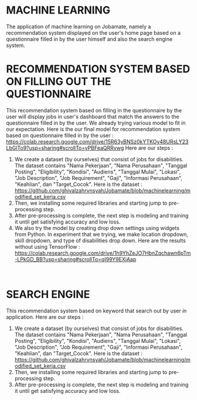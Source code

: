 # MACHINE LEARNING 
The application of machine learning on Jobamate, namely a recommendation system displayed on the user's home page based on a questionnaire filled in by the user himself and also the search engine system. 
<br>

# RECOMMENDATION SYSTEM BASED ON FILLING OUT THE QUESTIONNAIRE
This recommendation system based on filling in the questionnaire by the user will display jobs in user's dashboard that match the answers to the questionnaire filled in by the user. We already trying various model to fit in our expectation. Here is the our final model for recommendation system based on questionnaire filled in by the user : https://colab.research.google.com/drive/15R63yBNSz0kYTKOy48URsLY23LbGlTo9?usp=sharing#scrollTo=yPBFeaQRRvwg
Here are our steps :
1. We create a dataset (by ourselves) that consist of jobs for disabilities. The dataset contains "Nama Pekerjaan", "Nama Perusahaan", "Tanggal Posting", "Eligibility", "Kondisi", "Audiens", "Tanggal Mulai", "Lokasi", "Job Description", "Job Requirement", "Gaji", "Informasi Perusahaan", "Keahlian", dan "Target_Cocok". Here is the dataset : https://github.com/ghivalzahrvnsyah/Jobamate/blob/machinelearning/modified_set_kerja.csv
2. Then, we installing some required libraries and starting jump to pre-processing step. 
3. After pre-processing is complete, the next step is modeling and training it until get satisfying accuracy and low loss. 
4. We also  try the model by creating drop down settings using widgets from Python. In experiment that we trying, we make location dropdown, skill dropdown, and type of disabilities drop down. Here are the results without using TensorFlow : https://colab.research.google.com/drive/1h9YhZeJO7HbnZqchawn6pTm-LPkGD_BB?usp=sharing#scrollTo=qI99Y9EXjAap
<br>

# SEARCH ENGINE
This recommendation system based on keyword that search out by user in application. 
Here are our steps : 
1. We create a dataset (by ourselves) that consist of jobs for disabilities. The dataset contains "Nama Pekerjaan", "Nama Perusahaan", "Tanggal Posting", "Eligibility", "Kondisi", "Audiens", "Tanggal Mulai", "Lokasi", "Job Description", "Job Requirement", "Gaji", "Informasi Perusahaan", "Keahlian", dan "Target_Cocok". Here is the dataset : https://github.com/ghivalzahrvnsyah/Jobamate/blob/machinelearning/modified_set_kerja.csv
2. Then, we installing some required libraries and starting jump to pre-processing step. 
3. After pre-processing is complete, the next step is modeling and training it until get satisfying accuracy and low loss. 
<br>
